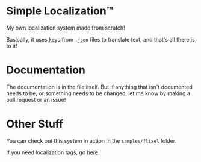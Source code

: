 # Simple Localization™
My own localization system made from scratch!

Basically, it uses keys from `.json` files to translate text, and that's all there is to it!

# Documentation
The documentation is in the file itself. But if anything that isn't documented needs to be, or something needs to be changed, let me know by making a pull request or an issue!

# Other Stuff

You can check out this system in action in the `samples/flixel` folder.

If you need localization tags, go [here](https://docs.google.com/document/u/3/d/e/2PACX-1vT8orEEu-Tpsnd_wjdZk9BHcVAgpuDczHEJRUm_kHRH4Ln07QgyYwMDNYrnsmCObAh_2PxQNYXSNjk4/pub).